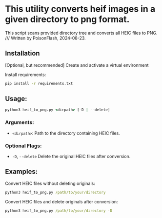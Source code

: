 # This utility converts heif images in a given directory to png format.

This script scans provided directory tree and converts all HEIC files to PNG.  
/// Written by PoisonFlash, 2024-08-23. 

## Installation

[Optional, but recommended]
Create and activate a virtual environment

Install requirements:
```cmd
pip install -r requirements.txt
```

## Usage:
```cmd
python3 heif_to_png.py <dirpath> [-D | --delete]
```

### Arguments:
* `<dirpath>`:
Path to the directory containing HEIC files.

### Optional Flags:
* `-D`, `--delete`
Delete the original HEIC files after conversion.

## Examples:
Convert HEIC files without deleting originals:
```cmd
python3 heif_to_png.py /path/to/your/directory
```

Convert HEIC files and delete originals after conversion:
```cmd
python3 heif_to_png.py /path/to/your/directory -D
```
